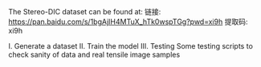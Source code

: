 The Stereo-DIC dataset can be found at: 链接: https://pan.baidu.com/s/1bgAjIH4MTuX_hTk0wspTGg?pwd=xi9h 提取码: xi9h


I. Generate a dataset
II. Train the model
III. Testing
Some testing scripts to check sanity of data and real tensile image samples
